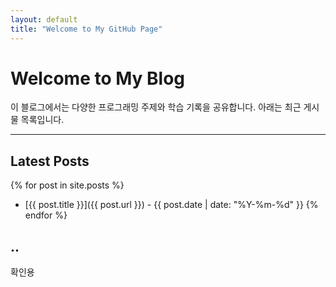 ```yaml
---
layout: default
title: "Welcome to My GitHub Page"
---
```


# Welcome to My Blog

이 블로그에서는 다양한 프로그래밍 주제와 학습 기록을 공유합니다. 아래는 최근 게시물 목록입니다.

---

## Latest Posts

{% for post in site.posts %}
- [{{ post.title }}]({{ post.url }}) - {{ post.date | date: "%Y-%m-%d" }}
{% endfor %}

## ..
확인용